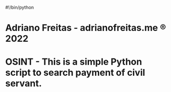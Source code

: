 #!/bin/python
# Adriano Freitas - adrianofreitas.me ® 2022

# OSINT - This is a simple Python script to search payment of civil servant.

